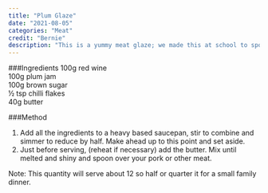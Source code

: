```yaml
---
title: "Plum Glaze"
date: "2021-08-05"
categories: "Meat"
credit: "Bernie"
description: "This is a yummy meat glaze; we made this at school to spoon over a pork chop.  I thought it would be ghastly and sweet but it simmers down really nice."
---
```


###Ingredients
100g red wine  
100g plum jam  
100g brown sugar  
½ tsp chilli flakes  
40g butter

###Method

1. Add all the ingredients to a heavy based saucepan, stir to combine and simmer to reduce by half. Make ahead up to this point and set aside.
2. Just before serving, (reheat if necessary) add the butter. Mix until melted and shiny and spoon over your pork or other meat.

Note: This quantity will serve about 12 so half or quarter it for a small family dinner.
